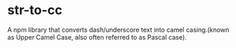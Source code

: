 # str-to-cc

A npm library that converts dash/underscore text into camel casing.(known as Upper Camel Case, also often referred to as Pascal case).

